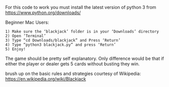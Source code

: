 For this code to work you must install the latest version of python 3 from https://www.python.org/downloads/

Beginner Mac Users:

	1) Make sure the ‘blackjack’ folder is in your ‘Downloads’ directory
	2) Open ‘Terminal’
	3) Type “cd Downloads/blackjack” and Press ‘Return’
	4) Type “python3 blackjack.py” and press ‘Return’
	5) Enjoy!


The game should be pretty self explanatory. Only difference would be that if either the player or dealer gets 5 cards without busting they win.

brush up on the basic rules and strategies courtesy of Wikipedia: https://en.wikipedia.org/wiki/Blackjack
